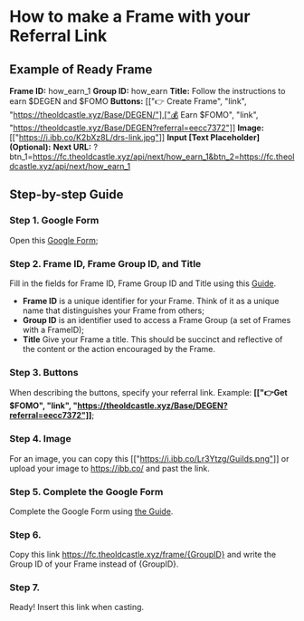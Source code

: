 # How to make a Frame with your Referral Link

## Example of Ready Frame

<div>
  
**Frame ID:** how_earn_1
**Group ID:** how_earn
**Title:** Follow the instructions to earn $DEGEN and $FOMO
**Buttons:** [["👉 Create Frame", "link", "https://theoldcastle.xyz/Base/DEGEN/"],["💰 Earn $FOMO", "link", "https://theoldcastle.xyz/Base/DEGEN?referral=eecc7372"]]
**Image:** [["https://i.ibb.co/K2bXz8L/drs-link.jpg"]]
**Input [Text Placeholder] (Optional):**
**Next URL:** ?btn_1=https://fc.theoldcastle.xyz/api/next/how_earn_1&btn_2=https://fc.theoldcastle.xyz/api/next/how_earn_1
</div>

## Step-by-step Guide

### Step 1. Google Form

<div>

Open this <a href="https://docs.google.com/forms/d/e/1FAIpQLSfhvuW9ITz3fuAo4R78T3ksulLfrvHTWX6_3wynR_lUZUqgFw/viewform" target="_blanc" class="doc-link">Google Form</a>;
</div>

### Step 2. Frame ID, Frame Group ID, and Title

<div>

Fill in the fields for Frame ID, Frame Group ID and Title using this <a href="https://docs.google.com/document/d/15LRDGQrfGJBWSzooZhHn7CARVOgGi_3gPOOJp4Ts5xc/edit?usp=sharing" target="_blanc" class="doc-link">Guide</a>.
</div>

<div>

* **Frame ID** is a unique identifier for your Frame. Think of it as a unique name that distinguishes your Frame from others;
* **Group ID** is an identifier used to access a Frame Group (a set of Frames with a FrameID);
* **Title** Give your Frame a title. This should be succinct and reflective of the content or the action encouraged by the Frame.
</div>

### Step 3. Buttons

<div>

When describing the buttons, specify your referral link. Example: **[["👉Get $FOMO", "link", "https://theoldcastle.xyz/Base/DEGEN?referral=eecc7372"]]**;
</div>

### Step 4. Image

<div>

For an image, you can copy this [["https://i.ibb.co/Lr3Ytzg/Guilds.png"]] or upload your image to https://ibb.co/ and past the link.
</div>

### Step 5. Complete the Google Form

<div>

Complete the Google Form using <a href="https://docs.google.com/document/d/15LRDGQrfGJBWSzooZhHn7CARVOgGi_3gPOOJp4Ts5xc/edit?usp=sharing" target="_blanc" class="doc-link">the Guide</a>.
</div>

### Step 6.

<div>

Copy this link https://fc.theoldcastle.xyz/frame/{GroupID} and write the Group ID of your Frame instead of {GroupID}.
</div>

### Step 7.

<div>

Ready! Insert this link when casting.
</div>

